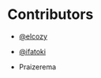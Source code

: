 # Contributors
-  [@elcozy](https://github.com/elcozy)

-  [@ifatoki](https://github.com/ifatoki)


- Praizerema